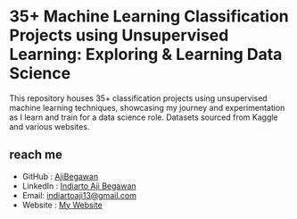 # 35+ Machine Learning Classification Projects using Unsupervised Learning: Exploring & Learning Data Science

This repository houses 35+ classification projects using unsupervised machine learning techniques, showcasing my journey and experimentation as I learn and train for a data science role. Datasets sourced from Kaggle and various websites.

## reach me

- GitHub : [AjiBegawan](https://github.com/AjiBegawan)
- LinkedIn : [Indiarto Aji Begawan](https://www.linkedin.com/in/indiartoajib/)
- Email: indiartoaji13@gmail.com
- Website : [My Website](https://indiarto-aji-begawan.vercel.app/)
